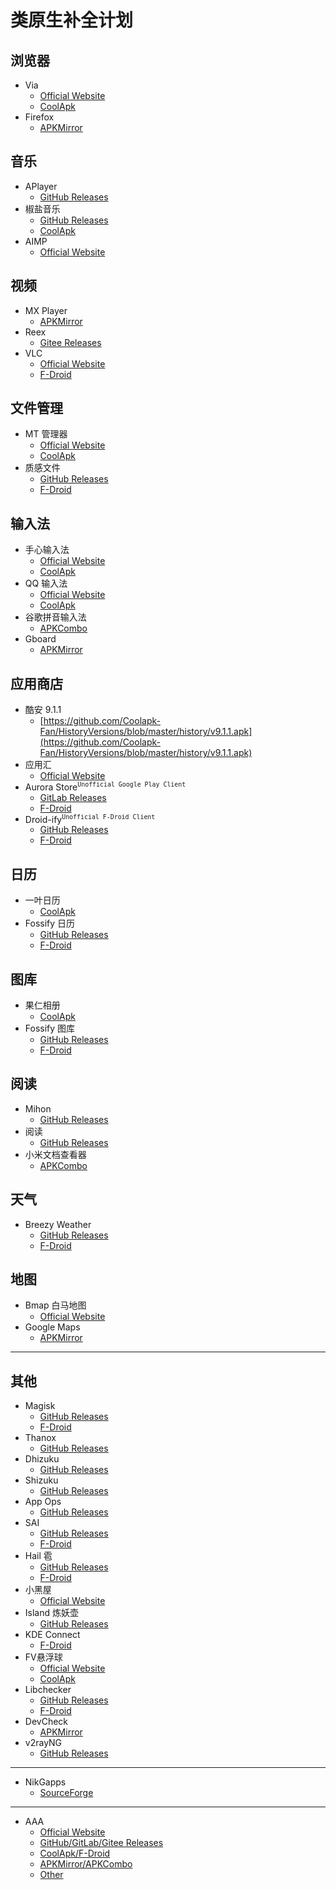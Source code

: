 # 类原生补全计划

## 浏览器
- Via
	- [Official Website](https://viayoo.com)
	- [CoolApk](https://www.coolapk.com/apk/mark.via)
- Firefox
	- [APKMirror](https://www.apkmirror.com/apk/mozilla/firefox)

## 音乐
- APlayer
	- [GitHub Releases](https://github.com/rRemix/APlayer/releases)
- 椒盐音乐
	- [GitHub Releases](https://github.com/Moriafly/SaltPlayerSource/releases)
	- [CoolApk](https://www.coolapk.com/apk/com.salt.music)
- AIMP
	- [Official Website](https://www.aimp.ru/?do=download&os=android)

## 视频
- MX Player
	- [APKMirror](https://www.apkmirror.com/apk/amazon-india/mx-player)
- Reex
	- [Gitee Releases](https://gitee.com/lntls/reex/releases)
- VLC
	- [Official Website](https://www.videolan.org/vlc/download-android.html)
	- [F-Droid](https://f-droid.org/packages/org.videolan.vlc/)

## 文件管理
- MT 管理器
	- [Official Website](https://mt2.cn/download)
	- [CoolApk](https://www.coolapk.com/apk/bin.mt.plus)
- 质感文件
	- [GitHub Releases](https://github.com/zhanghai/MaterialFiles/releases)
	- [F-Droid](https://f-droid.org/zh_Hans/packages/me.zhanghai.android.files/)

## 输入法
- 手心输入法
	- [Official Website](https://www.xinshuru.com)
	- [CoolApk](https://www.coolapk.com/apk/com.xinshuru.inputmethod)
- QQ 输入法
	- [Official Website](https://qq.pinyin.cn)
	- [CoolApk](https://www.coolapk.com/apk/com.tencent.qqpinyin)
- 谷歌拼音输入法
	- [APKCombo](https://apkcombo.app/zh/google-pinyin-input/com.google.android.inputmethod.pinyin)
- Gboard
	- [APKMirror](https://www.apkmirror.com/apk/google-inc/gboard)

## 应用商店
- 酷安 9.1.1
	- [https://github.com/Coolapk-Fan/HistoryVersions/blob/master/history/v9.1.1.apk](https://github.com/Coolapk-Fan/HistoryVersions/blob/master/history/v9.1.1.apk)
- 应用汇
	- [Official Website](http://www.appchina.com)
- Aurora Store<sup>`Unofficial Google Play Client`</sup>
	- [GitLab Releases](https://gitlab.com/AuroraOSS/AuroraStore/-/releases)
	- [F-Droid](https://f-droid.org/zh_Hans/packages/com.aurora.store/)
- Droid-ify<sup>`Unofficial F-Droid Client`</sup>
	- [GitHub Releases](https://github.com/Droid-ify/client/releases)
	- [F-Droid](https://f-droid.org/zh_Hans/packages/com.looker.droidify)

## 日历
- 一叶日历
	- [CoolApk](https://www.coolapk.com/apk/me.mapleaf.calendar)
- Fossify 日历
	- [GitHub Releases](https://github.com/FossifyOrg/Calendar/releases)
	- [F-Droid](https://f-droid.org/zh_Hans/packages/org.fossify.calendar/)

## 图库
- 果仁相册
	- [CoolApk](https://www.coolapk.com/apk/io.zhuliang.pipphotos)
- Fossify 图库
	- [GitHub Releases](https://github.com/FossifyOrg/Gallery/releases)
	- [F-Droid](https://f-droid.org/zh_Hans/packages/org.fossify.gallery/)

## 阅读
- Mihon
	- [GitHub Releases](https://github.com/mihonapp/mihon/releases)
- 阅读
	- [GitHub Releases](https://github.com/gedoor/legado/releases)
- 小米文档查看器
	- [APKCombo](https://apkcombo.app/zh/%E5%B0%8F%E7%B1%B3%E6%96%87%E6%A1%A3%E6%9F%A5%E7%9C%8B%E5%99%A8-wps%E5%AE%9A%E5%88%B6/cn.wps.moffice_eng.xiaomi.lite)

## 天气
- Breezy Weather
	- [GitHub Releases](https://github.com/breezy-weather/breezy-weather/releases)
	- [F-Droid](https://f-droid.org/zh_Hans/packages/org.breezyweather/)

## 地图
- Bmap 白马地图
	- [Official Website](https://bmaps.cn/index.html)
- Google Maps
	- [APKMirror](https://www.apkmirror.com/apk/google-inc/maps)

--------
## 其他
- Magisk
	- [GitHub Releases](https://github.com/topjohnwu/Magisk/releases)
	- [F-Droid](https://f-droid.org/zh_Hans/packages/com.topjohnwu.magisk/)
- Thanox
	- [GitHub Releases](https://github.com/Tornaco/Thanox/releases)
- Dhizuku
	- [GitHub Releases](https://github.com/iamr0s/Dhizuku/releases)
- Shizuku
	- [GitHub Releases](https://github.com/RikkaApps/Shizuku/releases)
- App Ops
	- [GitHub Releases](https://github.com/RikkaApps/App-Ops-issue-tracker/releases)
- SAI
	- [GitHub Releases](https://github.com/Aefyr/SAI/releases)
	- [F-Droid](https://f-droid.org/zh_Hans/packages/com.aefyr.sai.fdroid/)
- Hail 雹
	- [GitHub Releases](https://github.com/aistra0528/Hail/releases)
	- [F-Droid](https://f-droid.org/zh_Hans/packages/com.aistra.hail/)
- 小黑屋
	- [Official Website](https://stopapp.https.gs)
- Island 炼妖壶
	- [GitHub Releases](https://github.com/oasisfeng/island/releases)
- KDE Connect
	- [F-Droid](https://f-droid.org/packages/org.kde.kdeconnect_tp/)
- FV悬浮球
	- [Official Website](https://www.fooview.com)
	- [CoolApk](https://www.coolapk.com/apk/com.fooview.android.fooview)
- Libchecker
	- [GitHub Releases](https://github.com/LibChecker/LibChecker/releases)
	- [F-Droid](https://f-droid.org/zh_Hans/packages/com.absinthe.libchecker/)
- DevCheck
	- [APKMirror](https://www.apkmirror.com/apk/flar2/devcheck-system-info)
- v2rayNG
	- [GitHub Releases](https://github.com/2dust/v2rayNG/releases)
--------
- NikGapps
	- [SourceForge](https://sourceforge.net/projects/nikgapps/files/Releases)
	
--------
- AAA
	- [Official Website]()
	- [GitHub/GitLab/Gitee Releases]()
	- [CoolApk/F-Droid]()
	- [APKMirror/APKCombo]()
	- [Other]()
